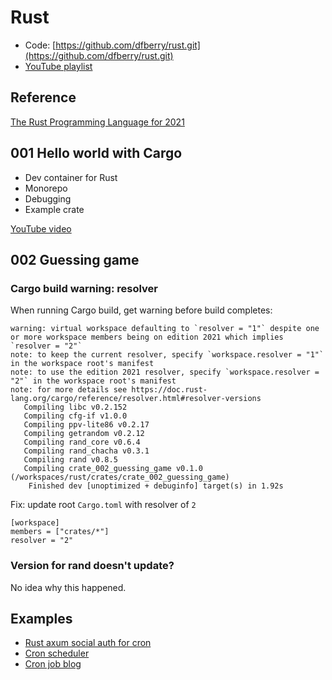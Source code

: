 # Rust

* Code: [https://github.com/dfberry/rust.git](https://github.com/dfberry/rust.git)
* [YouTube playlist](https://www.youtube.com/playlist?list=PLAQX7qAUlTDh6RoD-S8HhJdSF0mEEXuYV)

## Reference

[The Rust Programming Language for 2021](https://www.amazon.com/gp/aw/d/1718503105/)

## 001 Hello world with Cargo

* Dev container for Rust
* Monorepo 
* Debugging
* Example crate

[YouTube video](https://youtu.be/uEPa3lWKPMs)

## 002 Guessing game

### Cargo build warning: resolver

When running Cargo build, get warning before build completes:

```
warning: virtual workspace defaulting to `resolver = "1"` despite one or more workspace members being on edition 2021 which implies `resolver = "2"`
note: to keep the current resolver, specify `workspace.resolver = "1"` in the workspace root's manifest
note: to use the edition 2021 resolver, specify `workspace.resolver = "2"` in the workspace root's manifest
note: for more details see https://doc.rust-lang.org/cargo/reference/resolver.html#resolver-versions
   Compiling libc v0.2.152
   Compiling cfg-if v1.0.0
   Compiling ppv-lite86 v0.2.17
   Compiling getrandom v0.2.12
   Compiling rand_core v0.6.4
   Compiling rand_chacha v0.3.1
   Compiling rand v0.8.5
   Compiling crate_002_guessing_game v0.1.0 (/workspaces/rust/crates/crate_002_guessing_game)
    Finished dev [unoptimized + debuginfo] target(s) in 1.92s
```

Fix: update root `Cargo.toml` with resolver of `2`

```
[workspace]
members = ["crates/*"]
resolver = "2"
```

### Version for rand doesn't update?

No idea why this happened. 

## Examples

* [Rust axum social auth for cron](https://github.com/Cucharoth/crono-server)
* [Cron scheduler](https://crates.io/crates/tokio-cron-scheduler)
* [Cron job blog](https://tpbabparn.medium.com/feasibility-of-implementing-cronjob-with-rust-programming-language-186eaed0a7d8)
